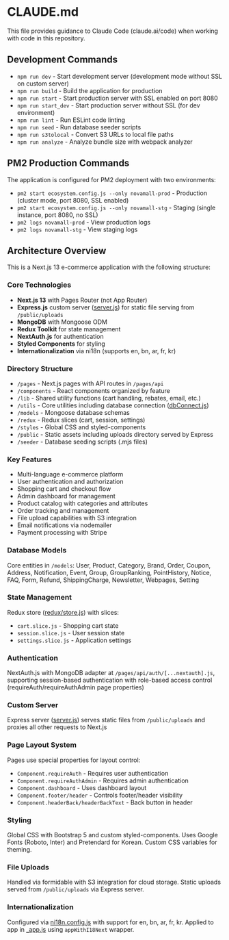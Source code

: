 # CLAUDE.md

This file provides guidance to Claude Code (claude.ai/code) when working with code in this repository.

## Development Commands

- `npm run dev` - Start development server (development mode without SSL on custom server)
- `npm run build` - Build the application for production
- `npm run start` - Start production server with SSL enabled on port 8080
- `npm run start_dev` - Start production server without SSL (for dev environment)
- `npm run lint` - Run ESLint code linting
- `npm run seed` - Run database seeder scripts
- `npm run s3tolocal` - Convert S3 URLs to local file paths
- `npm run analyze` - Analyze bundle size with webpack analyzer

## PM2 Production Commands

The application is configured for PM2 deployment with two environments:

- `pm2 start ecosystem.config.js --only novamall-prod` - Production (cluster mode, port 8080, SSL enabled)
- `pm2 start ecosystem.config.js --only novamall-stg` - Staging (single instance, port 8080, no SSL)
- `pm2 logs novamall-prod` - View production logs
- `pm2 logs novamall-stg` - View staging logs

## Architecture Overview

This is a Next.js 13 e-commerce application with the following structure:

### Core Technologies
- **Next.js 13** with Pages Router (not App Router)
- **Express.js** custom server ([server.js](server.js)) for static file serving from `/public/uploads`
- **MongoDB** with Mongoose ODM
- **Redux Toolkit** for state management
- **NextAuth.js** for authentication
- **Styled Components** for styling
- **Internationalization** via ni18n (supports en, bn, ar, fr, kr)

### Directory Structure
- `/pages` - Next.js pages with API routes in `/pages/api`
- `/components` - React components organized by feature
- `/lib` - Shared utility functions (cart handling, rebates, email, etc.)
- `/utils` - Core utilities including database connection ([dbConnect.js](utils/dbConnect.js))
- `/models` - Mongoose database schemas
- `/redux` - Redux slices (cart, session, settings)
- `/styles` - Global CSS and styled-components
- `/public` - Static assets including uploads directory served by Express
- `/seeder` - Database seeding scripts (.mjs files)

### Key Features
- Multi-language e-commerce platform
- User authentication and authorization
- Shopping cart and checkout flow
- Admin dashboard for management
- Product catalog with categories and attributes
- Order tracking and management
- File upload capabilities with S3 integration
- Email notifications via nodemailer
- Payment processing with Stripe

### Database Models
Core entities in `/models`: User, Product, Category, Brand, Order, Coupon, Address, Notification, Event, Group, GroupRanking, PointHistory, Notice, FAQ, Form, Refund, ShippingCharge, Newsletter, Webpages, Setting

### State Management
Redux store ([redux/store.js](redux/store.js)) with slices:
- `cart.slice.js` - Shopping cart state
- `session.slice.js` - User session state
- `settings.slice.js` - Application settings

### Authentication
NextAuth.js with MongoDB adapter at `/pages/api/auth/[...nextauth].js`, supporting session-based authentication with role-based access control (requireAuth/requireAuthAdmin page properties)

### Custom Server
Express server ([server.js](server.js)) serves static files from `/public/uploads` and proxies all other requests to Next.js

### Page Layout System
Pages use special properties for layout control:
- `Component.requireAuth` - Requires user authentication
- `Component.requireAuthAdmin` - Requires admin authentication
- `Component.dashboard` - Uses dashboard layout
- `Component.footer/header` - Controls footer/header visibility
- `Component.headerBack/headerBackText` - Back button in header

### Styling
Global CSS with Bootstrap 5 and custom styled-components. Uses Google Fonts (Roboto, Inter) and Pretendard for Korean. Custom CSS variables for theming.

### File Uploads
Handled via formidable with S3 integration for cloud storage. Static uploads served from `/public/uploads` via Express server.

### Internationalization
Configured via [ni18n.config.js](ni18n.config.js) with support for en, bn, ar, fr, kr. Applied to app in [_app.js](pages/_app.js) using `appWithI18Next` wrapper.